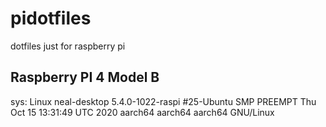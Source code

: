 # pidotfiles
dotfiles just for raspberry pi

## Raspberry PI 4 Model B

sys: Linux neal-desktop 5.4.0-1022-raspi #25-Ubuntu SMP PREEMPT Thu Oct 15 13:31:49 UTC 2020 aarch64 aarch64 aarch64 GNU/Linux
